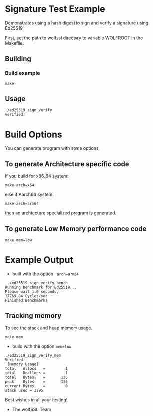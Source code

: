# Signature Test Example

Demonstrates using a hash digest to sign and verify a signature using Ed25519

First, set the path to wolfssl directory to variable WOLFROOT in the Makefile.
## Building

### Build example

```
make
```

## Usage

```
./ed25519_sign_verify
verified!
```

  

# Build Options

You can generate program with some options.
## To generate Architecture specific code

If you build for x86_64 system:
```
make arch=x64
```
else if Aarch64 system: 
```
make arch=arm64
``` 
then an archtecture specialized program is generated.

## To generate Low Memory performance code

```
make mem=low
```


# Example Output
- built with the option `
arch=arm64`
```
 ./ed25519_sign_verify_bench
Running Benchmark for Ed25519...
Please wait 1.0 seconds,
17769.84 Cycles/sec
Finished Benchmark!
```

## Tracking memory
To see the stack and heap memory usage.

```
make mem
```

- build with the option `mem=low`
```
./ed25519_sign_verify_mem
Verified!
 [Memory Usage]
total   Allocs   =         1
total   Deallocs =         1
total   Bytes    =       136
peak    Bytes    =       136
current Bytes    =         0
stack used = 3295
```


Best wishes in all your testing!

- The wolfSSL Team
